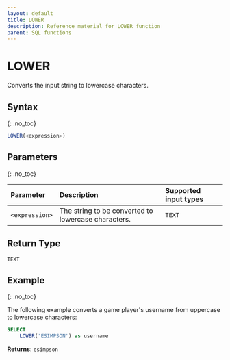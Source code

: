 ```yaml
---
layout: default
title: LOWER
description: Reference material for LOWER function
parent: SQL functions
---
```


# LOWER

Converts the input string to lowercase characters.

## Syntax
{: .no_toc}

```sql
LOWER(<expression>)
```
## Parameters 
{: .no_toc}

| Parameter  | Description                 |Supported input types | 
| :---------- | :--------------------------- | :-----------------|
| `<expression>` | The string to be converted to lowercase characters. | `TEXT` |

## Return Type
`TEXT` 

## Example
{: .no_toc}

The following example converts a game player's username from uppercase to lowercase characters:

```sql
SELECT
	LOWER('ESIMPSON') as username
```

**Returns**: `esimpson`
